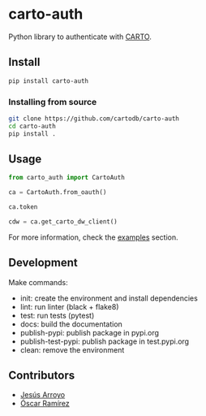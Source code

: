 # carto-auth

Python library to authenticate with [CARTO](carto.com).

## Install

```bash
pip install carto-auth
```

### Installing from source

```bash
git clone https://github.com/cartodb/carto-auth
cd carto-auth
pip install .
```

## Usage

```py
from carto_auth import CartoAuth

ca = CartoAuth.from_oauth()

ca.token

cdw = ca.get_carto_dw_client()
```

For more information, check the [examples](./examples) section.

## Development

Make commands:

- init: create the environment and install dependencies
- lint: run linter (black + flake8)
- test: run tests (pytest)
- docs: build the documentation
- publish-pypi: publish package in pypi.org
- publish-test-pypi: publish package in test.pypi.org
- clean: remove the environment

## Contributors

- [Jesús Arroyo](https://github.com/jesus89)
- [Óscar Ramírez](https://github.com/tuxskar)
